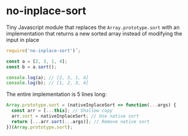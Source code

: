# no-inplace-sort
Tiny Javascript module that replaces the `Array.prototype.sort` with an implementation that returns a new sorted array instead of modifying the input in place

```js
require('no-inplace-sort')´;

const a = [2, 3, 1, 4];
const b = a.sort();

console.log(a); // [2, 3, 1, 4]
console.log(b); // [1, 2, 3, 4]
```

The entire implementation is 5 lines long:
```js
Array.prototype.sort = (nativeInplaceSort => function(...args) {
  const arr = [...this]; // Shallow copy
  arr.sort = nativeInplaceSort; // Use native sort 
  return [...arr.sort(...args)]; // Remove native sort
})(Array.prototype.sort);
```
